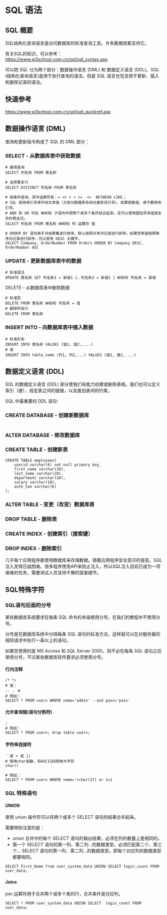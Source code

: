 # SQL 语法

## SQL 概要
SQL结构化查询语言是访问数据库的标准查询工具。许多数据库都支持它。 

有关SQL的知识，可以参考： https://www.w3school.com.cn/sql/sql_syntax.asp

可以把 SQL 分为两个部分：数据操作语言 (DML) 和 数据定义语言 (DDL)。SQL (结构化查询语言)是用于执行查询的语法。但是 SQL 语言也包含用于更新、插入和删除记录的语法。

## 快速参考

https://www.w3school.com.cn/sql/sql_quickref.asp

## 数据操作语言 (DML)

查询和更新指令构成了 SQL 的 DML 部分：

### SELECT - 从数据库表中获取数据

```
# 最简查询
SELECT 列名称 FROM 表名称 

# 去除重复行
SELECT DISTINCT 列名称 FROM 表名称

# 按条件查询，其中运算符有：= <> > < >=	<=	BETWEEN	LIKE；
# SQL 使用单引号来环绕文本值（大部分数据库系统也接受双引号）。如果是数值，请不要使用引号。
# AND 和 OR 可在 WHERE 子语句中把两个或多个条件结合起来。还可以使用圆括号来组成复杂的表达式。
SELECT 列名称 FROM 表名称 WHERE 列 运算符 值

# ORDER BY 语句用于对结果集进行排序。默认按照升序对记录进行排序。如果您希望按照降序对记录进行排序，可以使用 DESC 关键字。
SELECT Company, OrderNumber FROM Orders ORDER BY Company DESC, OrderNumber ASC
```

### UPDATE - 更新数据库表中的数据
```
# 标准语法
UPDATE 表名称 SET 列名称1 = 新值1 [，列名称2 = 新值2 ] WHERE 列名称 = 某值

```
DELETE - 从数据库表中删除数据
```
# 标准型
DELETE FROM 表名称 WHERE 列名称 = 值
# 删除所有行
DELETE FROM 表名称
```
### INSERT INTO - 向数据库表中插入数据
```
# 标准形态
INSERT INTO 表名称 VALUES (值1, 值2,....)
# 或
INSERT INTO table_name (列1, 列2,...) VALUES (值1, 值2,....)

```

## 数据定义语言 (DDL)
SQL 的数据定义语言 (DDL) 部分使我们有能力创建或删除表格。我们也可以定义索引（键），规定表之间的链接，以及施加表间的约束。

SQL 中最重要的 DDL 语句:

### CREATE DATABASE - 创建新数据库
```
```
### ALTER DATABASE - 修改数据库
### CREATE TABLE - 创建新表
```
CREATE TABLE employees(
    userid varchar(6) not null primary key,
    first_name varchar(20),
    last_name varchar(20),
    department varchar(20),
    salary varchar(10),
    auth_tan varchar(6)
);
```
### ALTER TABLE - 变更（改变）数据库表
### DROP TABLE - 删除表
### CREATE INDEX - 创建索引（搜索键）
### DROP INDEX - 删除索引

几乎每个应用程序都使用数据库来存储数据。随着应用程序安全意识的提高，SQL注入变得日益困难。很多程序使用API来防止注入，所以SQL注入目前已成为一项艰难的任务，需要测试人员坚持不懈的探查细节。

## SQL特殊字符

### SQL语句后面的分号

某些数据库系统要求在每条 SQL 命令的末端使用分号。在我们的教程中不使用分号。

分号是在数据库系统中分隔每条 SQL 语句的标准方法，这样就可以在对服务器的相同请求中执行一条以上的语句。

如果您使用的是 MS Access 和 SQL Server 2000，则不必在每条 SQL 语句之后使用分号，不过某些数据库软件要求必须使用分号。



#### 行内注释
```
/* */
# 或：
-- ， #
# 例如：
SELECT * FROM users WHERE name='admin' --and pass='pass'
```

#### 允许查询链(语句分割符)
```
;
# 例如：
SELECT * FROM users; drop table users;
```

#### 字符串连接符
```
' 或 + 或 ||
# 使用char函数，将ASCII码转换为字符
char()

# 例如：
SELECT * FROM users WHERE name='+char(27) or 1=1

```

### SQL 特殊语句

#### UNION

使用 union 操作符可以将两个或多个 SELECT 语句的结果合并起来。

需要特别注意的是：
- union 合并中的每个 SELECT 语句的输出结果，必须在列的数量上是相同的。
- 第一个 SELECT 语句的第一列、第二列...的数据类型，必须匹配第二个、第三个... SELECT 语句的第一列、第二列...的数据类型。即每个对应列的数据类型都要相同。

```
SELECT First_Name from user_system_data UNION SELECT login_count FROM user_data;
```

#### Joins

join 运算符用于合并两个或多个表的行，合并条件是对应列。

```
SELECT * FROM user_system_data UNION SELECT  login_count FROM user_data;

```